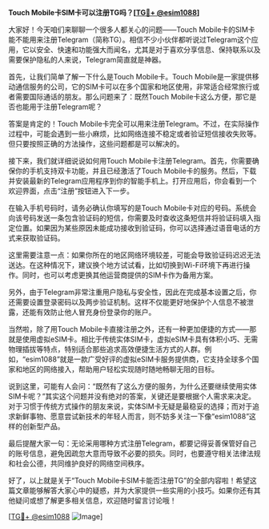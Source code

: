 **Touch Mobile卡SIM卡可以注册TG吗？[[TG💪+ @esim1088](https://t.me/s/esim1088)]**

大家好！今天咱们来聊聊一个很多人都关心的问题——Touch Mobile卡的SIM卡能不能用来注册Telegram（简称TG）。相信不少小伙伴都听说过Telegram这个应用，它以安全、快速和功能强大而闻名，尤其是对于喜欢分享信息、保持联系以及需要保护隐私的人来说，Telegram简直就是神器。

首先，让我们简单了解一下什么是Touch Mobile卡。Touch Mobile是一家提供移动通信服务的公司，它的SIM卡可以在多个国家和地区使用，非常适合经常旅行或者需要国际通话的朋友。那么问题来了：既然Touch Mobile卡这么方便，那它是否也能用于注册Telegram呢？

答案是肯定的！Touch Mobile卡完全可以用来注册Telegram。不过，在实际操作过程中，可能会遇到一些小麻烦，比如网络连接不稳定或者验证短信接收失败等。但只要按照正确的方法操作，这些问题都是可以解决的。

接下来，我们就详细说说如何用Touch Mobile卡注册Telegram。首先，你需要确保你的手机支持双卡功能，并且已经激活了Touch Mobile卡的服务。然后，下载并安装最新的Telegram应用程序到你的智能手机上。打开应用后，你会看到一个欢迎界面，点击“注册”按钮进入下一步。

在输入手机号码时，请务必确认你填写的是Touch Mobile卡对应的号码。系统会向该号码发送一条包含验证码的短信，你需要及时查收这条短信并将验证码填入指定位置。如果因为某些原因未能成功接收到验证码，你可以选择通过语音电话的方式来获取验证码。

这里需要注意一点：如果你所在的地区网络环境较差，可能会导致验证码迟迟无法送达。在这种情况下，建议换个地方试试看，比如切换到Wi-Fi环境下再进行操作。同时，也可以考虑更换其他运营商提供的SIM卡作为备用方案。

另外，由于Telegram非常注重用户隐私与安全性，因此在完成基本设置之后，你还需要设置登录密码以及两步验证机制。这样不仅能更好地保护个人信息不被泄露，还能有效防止他人冒充身份登录你的账户。

当然啦，除了用Touch Mobile卡直接注册之外，还有一种更加便捷的方式——那就是使用虚拟eSIM卡。相比于传统实体SIM卡，虚拟eSIM卡具有体积小巧、无需物理插拔等特点，特别适合那些追求高效便捷生活方式的人群。例如，“esim1088”就是一款广受好评的虚拟eSIM卡服务提供商，它支持全球多个国家和地区的网络接入，帮助用户轻松实现随时随地畅聊无阻的目标。

说到这里，可能有人会问：“既然有了这么方便的服务，为什么还要继续使用实体SIM卡呢？”其实这个问题并没有绝对的答案，关键还是要根据个人需求来决定。对于习惯于传统方式操作的朋友来说，实体SIM卡无疑是最稳妥的选择；而对于追求新鲜事物、愿意尝试新技术的年轻人而言，则不妨多关注一下像“esim1088”这样的创新型产品。

最后提醒大家一句：无论采用哪种方式注册Telegram，都要记得妥善保管好自己的账号信息，避免因疏忽大意而导致不必要的损失。同时，也要遵守相关法律法规和社会公德，共同维护良好的网络空间秩序。

好了，以上就是关于“Touch Mobile卡SIM卡能否注册TG”的全部内容啦！希望这篇文章能够解答大家心中的疑惑，并为大家提供一些实用的小技巧。如果你还有其他疑问或想了解更多相关信息，欢迎随时留言讨论哦！

[[TG💪+ @esim1088](https://t.me/s/esim1088) ![Image](https://i.postimg.cc/4NQfJmqS/Snipaste-2025-05-13-00-14-12.png)]